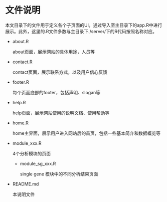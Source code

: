 # 文件说明

本文目录下的文件用于定义各个子页面的UI，通过导入至主目录下的app.R中进行展示。此外，这里的.R文件多数与主目录下./server/下的R代码按照名称对应。



- about.R

  about页面，展示网站的具体用途，人员等

- contact.R

  contact页面，展示联系方式，以及用户信心反馈

- footer.R

  每个页面底部的footer，包括声明、slogan等

- help.R

  help页面，展示网站使用的说明文档、使用帮助等

- home.R

  home主界面，展示用户进入网站后的首页，包括一些基本简介和数据概览等

- module_xxx.R

  4个分析模块的页面

  - module_sg_xxx.R

    single gene 模块中的不同分析结果页面

- README.md

  本说明文件